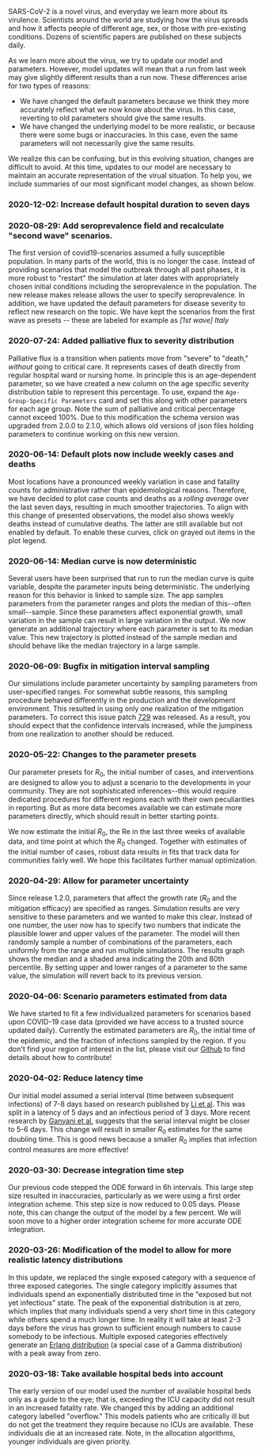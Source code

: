 SARS-CoV-2 is a novel virus, and everyday we learn more about its virulence. Scientists around the world are studying
how the virus spreads and how it affects people of different age, sex, or those with pre-existing conditions. Dozens of
scientific papers are published on these subjects daily.

As we learn more about the virus, we try to update our model and parameters. However, model updates will mean that a run
from last week may give slightly different results than a run now. These differences arise for two types of reasons:

- We have changed the default parameters because we think they more accurately reflect what we now know about the virus.
  In this case, reverting to old parameters should give the same results.
- We have changed the underlying model to be more realistic, or because there were some bugs or inaccuracies. In this
  case, even the same parameters will not necessarily give the same results.

We realize this can be confusing, but in this evolving situation, changes are difficult to avoid. At this time, updates
to our model are necessary to maintain an accurate representation of the virual situation. To help you, we include
summaries of our most significant model changes, as shown below.

### 2020-12-02: Increase default hospital duration to seven days


### 2020-08-29: Add seroprevalence field and recalculate "second wave" scenarios.

The first version of covid19-scenarios assumed a fully susceptible population. In many parts of the world, this is no
longer the case. Instead of providing scenarios that model the outbreak through all past phases, it is more robust to
"restart" the simulation at later dates with appropriately chosen initial conditions including the seroprevalence in the
population. The new release makes release allows the user to specify seroprevalence. In addition, we have updated the
default parameters for disease severity to reflect new research on the topic. We have kept the scenarios from the first
wave as presets -- these are labeled for example as _[1st wave] Italy_

### 2020-07-24: Added palliative flux to severity distribution

Palliative flux is a transition when patients move from "severe" to "death," _without_ going to critical care. It
represents cases of death directly from regular hospital ward or nursing home. In principle this is an age-dependent
parameter, so we have created a new column on the age specific severity distribution table to represent this percentage.
To use, expand the `Age-Group-Specific Parameters` card and set this along with other parameters for each age group.
Note the sum of palliative and critical percentage cannot exceed 100%. Due to this modification the schema version was
upgraded from 2.0.0 to 2.1.0, which allows old versions of json files holding parameters to continue working on this new
version.

### 2020-06-14: Default plots now include weekly cases and deaths

Most locations have a pronounced weekly variation in case and fatality counts for administrative rather than
epidemiological reasons. Therefore, we have decided to plot case counts and deaths as a _rolling average_ over the last
seven days, resulting in much smoother trajectories. To align with this change of presented observations, the model also
shows weekly deaths instead of cumulative deaths. The latter are still available but not enabled by default. To enable
these curves, click on grayed out items in the plot legend.

### 2020-06-14: Median curve is now deterministic

Several users have been surprised that run to run the median curve is quite variable, despite the parameter inputs being
deterministic. The underlying reason for this behavior is linked to sample size. The app samples parameters from the
parameter ranges and plots the median of this--often small--sample. Since these parameters affect exponential growth,
small variation in the sample can result in large variation in the output. We now generate an additional trajectory
where each parameter is set to its median value. This new trajectory is plotted instead of the sample median and should
behave like the median trajectory in a large sample.

### 2020-06-09: Bugfix in mitigation interval sampling

Our simulations include parameter uncertainty by sampling parameters from user-specified ranges. For somewhat subtle
reasons, this sampling procedure behaved differently in the production and the development environment. This resulted in
using only one realization of the mitigation parameters. To correct this issue patch
[729](https://github.com/neherlab/covid19_scenarios/pull/729/commits/35ba172229c944fa0b88efbd1e112ecdcd71e97f) was
released. As a result, you should expect that the confidence intervals increased, while the jumpiness from one
realization to another should be reduced.

### 2020-05-22: Changes to the parameter presets

Our parameter presets for $R_0$, the initial number of cases, and interventions are designed to allow you to adjust a
scenario to the developments in your community. They are not sophisticated inferences--this would require dedicated
procedures for different regions each with their own peculiarities in reporting. But as more data becomes available we
can estimate more parameters directly, which should result in better starting points.

We now estimate the initial $R_0$, the Re in the last three weeks of available data, and time point at which the $R_0$
changed. Together with estimates of the initial number of cases, robust data results in fits that track data for
communities fairly well. We hope this facilitates further manual optimization.

### 2020-04-29: Allow for parameter uncertainty

Since release 1.2.0, parameters that affect the growth rate ($R_0$ and the mitigation efficacy) are specified as ranges.
Simulation results are very sensitive to these parameters and we wanted to make this clear. Instead of one number, the
user now has to specify two numbers that indicate the plausible lower and upper values of the parameter. The model will
then randomly sample a number of combinations of the parameters, each uniformly from the range and run multiple
simulations. The results graph shows the median and a shaded area indicating the 20th and 80th percentile. By setting
upper and lower ranges of a parameter to the same value, the simulation will revert back to its previous version.

### 2020-04-06: Scenario parameters estimated from data

We have started to fit a few individualized parameters for scenarios based upon COVID-19 case data (provided we have
access to a trusted source updated daily). Currently the estimated parameters are $R_0$, the initial time of the
epidemic, and the fraction of infections sampled by the region. If you don't find your region of interest in the list,
please visit our [Github](https://github.com/neherlab/covid19_scenarios/tree/master/data) to find details about how to
contribute!

### 2020-04-02: Reduce latency time

Our initial model assumed a serial interval (time between subsequent infections) of 7-8 days based on research published
by [Li et al](https://doi.org/10.1056/NEJMoa2001316). This was split in a latency of 5 days and an infectious period of
3 days. More recent research by [Ganyani et al.](https://www.medrxiv.org/content/10.1101/2020.03.05.20031815v1) suggests
that the serial interval might be closer to 5-6 days. This change will result in smaller $R_0$ estimates for the same
doubling time. This is good news because a smaller $R_0$ implies that infection control measures are more effective!

### 2020-03-30: Decrease integration time step

Our previous code stepped the ODE forward in 6h intervals. This large step size resulted in inaccuracies, particularly
as we were using a first order integration scheme. This step size is now reduced to 0.05 days. Please note, this can
change the output of the model by a few percent. We will soon move to a higher order integration scheme for more
accurate ODE integration.

### 2020-03-26: Modification of the model to allow for more realistic latency distributions

In this update, we replaced the single exposed category with a sequence of three exposed categories. The single category
implicitly assumes that individuals spend an exponentially distributed time in the "exposed but not yet infectious"
state. The peak of the exponential distribution is at zero, which implies that many individuals spend a very short time
in this category while others spend a much longer time. In reality it will take at least 2-3 days before the virus has
grown to sufficient enough numbers to cause somebody to be infectious. Multiple exposed categories effectively generate
an [Erlang distribution](https://en.wikipedia.org/wiki/Erlang_distribution) (a special case of a Gamma distribution)
with a peak away from zero.

### 2020-03-18: Take available hospital beds into account

The early version of our model used the number of available hospital beds only as a guide to the eye; that is, exceeding
the ICU capacity did not result in an increased fatality rate. We changed this by adding an additional category labelled
"overflow." This models patients who are critically ill but do not get the treatment they require because no ICUs are
available. These individuals die at an increased rate. Note, in the allocation algorithms, younger individuals are given
priority.

